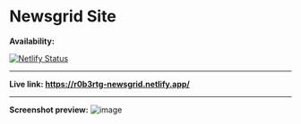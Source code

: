 # Newsgrid Site

**Availability:**

[![Netlify Status](https://api.netlify.com/api/v1/badges/dc4916fd-01e3-4bfc-a368-69d205930b5b/deploy-status)](https://app.netlify.com/sites/r0b3rtg-newsgrid/deploys)

---

**Live link: <https://r0b3rtg-newsgrid.netlify.app/>**

---

**Screenshot preview:**
![image](https://user-images.githubusercontent.com/54260004/152679279-557609fd-90f6-452f-8499-9bb6cc13d5b5.png)
